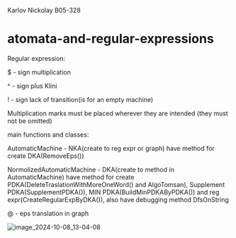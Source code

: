 Karlov Nickolay B05-328

# atomata-and-regular-expressions


Regular expression:

$ - sign multiplication

^ - sign plus Klini

! - sign lack of transition(is for an empty machine)

Multiplication marks must be placed wherever they are intended (they must not be omitted)

main functions and classes:

AutomaticMachine - NKA(create to reg expr or graph) have method for create DKA(RemoveEps())

NormolizedAutomaticMachine - DKA(create to method in AutomaticMachine) have method for create PDKA(DeleteTraslationWithMoreOneWord() and AlgoTomsan), Supplement PDKA(SupplementPDKA()), MIN PDKA(BuildMinPDKAByPDKA()) and reg expr(CreateRegularExpByDKA()), also have debugging method DfsOnString

@ - eps translation in graph

![image_2024-10-08_13-04-08](https://github.com/user-attachments/assets/f6508b7d-a5db-439c-8cd3-230ee6c75511)

